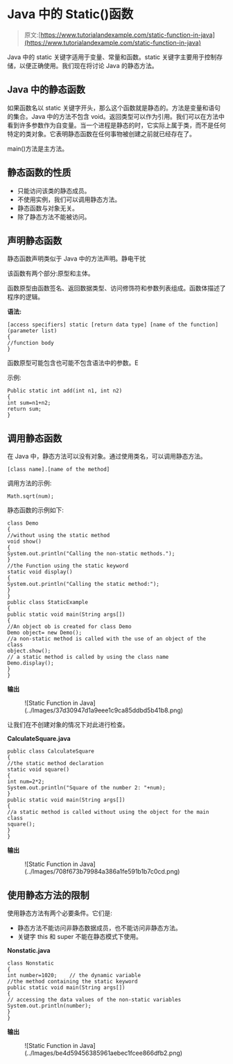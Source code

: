 # Java 中的 Static()函数

> 原文:[https://www.tutorialandexample.com/static-function-in-java](https://www.tutorialandexample.com/static-function-in-java)

Java 中的 static 关键字适用于变量、常量和函数。static 关键字主要用于控制存储，以便正确使用。我们现在将讨论 Java 的静态方法。

## Java 中的静态函数

如果函数名以 static 关键字开头，那么这个函数就是静态的。方法是变量和语句的集合。Java 中的方法不包含 void。返回类型可以作为引用。我们可以在方法中看到许多参数作为自变量。当一个进程是静态的时，它实际上属于类，而不是任何特定的类对象。它表明静态函数在任何事物被创建之前就已经存在了。

main()方法是主方法。

## 静态函数的性质

*   只能访问该类的静态成员。
*   不使用实例，我们可以调用静态方法。
*   静态函数与对象无关。
*   除了静态方法不能被访问。

## 声明静态函数

静态函数声明类似于 Java 中的方法声明。静电干扰

该函数有两个部分:原型和主体。

函数原型由函数签名、返回数据类型、访问修饰符和参数列表组成。函数体描述了程序的逻辑。

**语法:**

```
[access specifiers] static [return data type] [name of the function] (parameter list)  
{  
//function body  
} 
```

函数原型可能包含也可能不包含语法中的参数。E

示例:

```
Public static int add(int n1, int n2)  
{  
int sum=n1+n2;  
return sum;  
} 
```

## 调用静态函数

在 Java 中，静态方法可以没有对象。通过使用类名，可以调用静态方法。

```
[class name].[name of the method]
```

调用方法的示例:

```
Math.sqrt(num);
```

静态函数的示例如下:

```
class Demo  
{  
//without using the static method  
void show()  
{  
System.out.println("Calling the non-static methods.");  
}  
//the Function using the static keyword  
static void display()  
{  
System.out.println("Calling the static method:");      
}  
}  
public class StaticExample
{  
public static void main(String args[])  
{  
//An object ob is created for class Demo
Demo object= new Demo();  
//a non-static method is called with the use of an object of the class  
object.show();  
// a static method is called by using the class name 
Demo.display();  
}  
} 
```

**输出**

<figure class="wp-block-image">![Static Function in Java](../Images/37d30947d1a9eee1c9ca85ddbd5b41b8.png)</figure>

让我们在不创建对象的情况下对此进行检查。

**CalculateSquare.java**

```
public class CalculateSquare 
{  
//the static method declaration  
static void square()  
{  
int num=2*2;  
System.out.println("Square of the number 2: "+num);    
}  
public static void main(String args[])  
{  
//a static method is called without using the object for the main class 
square();    
}  
} 
```

**输出**

<figure class="wp-block-image">![Static Function in Java](../Images/708f673b79984a386a1fe591b1b7c0cd.png)</figure>

## 使用静态方法的限制

使用静态方法有两个必要条件。它们是:

*   静态方法不能访问非静态数据成员，也不能访问非静态方法。
*   关键字 this 和 super 不能在静态模式下使用。

**Nonstatic.java**

```
class Nonstatic 
{    
int number=1020;    // the dynamic variable   
//the method containing the static keyword  
public static void main(String args[])  
{    
// accessing the data values of the non-static variables  
System.out.println(number);    
}    
}
```

**输出**

<figure class="wp-block-image">![Static Function in Java](../Images/be4d59456385961aebec1fcee866dfb2.png)</figure>